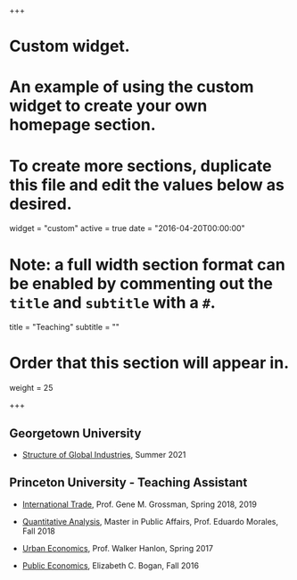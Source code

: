 +++
# Custom widget.
# An example of using the custom widget to create your own homepage section.
# To create more sections, duplicate this file and edit the values below as desired.
widget = "custom"
active = true
date = "2016-04-20T00:00:00"

# Note: a full width section format can be enabled by commenting out the `title` and `subtitle` with a `#`.
title = "Teaching"
subtitle = ""

# Order that this section will appear in.
weight = 25

+++

## Georgetown University
- [Structure of Global Industries](https://gufaculty360.georgetown.edu/s/course-catalog/a1o1Q00000F7kFHQAZ/badm55002?id=0031Q00002GZdFNQA1), Summer 2021

## Princeton University - Teaching Assistant

- [International Trade](https://registrar.princeton.edu/course-offerings/course-details?term=1194&courseid=001408), Prof. Gene M. Grossman, Spring 2018, 2019

- [Quantitative Analysis](https://registrar.princeton.edu/course-offerings/course-details?term=1192&courseid=006818), Master in Public Affairs, Prof. Eduardo Morales, Fall 2018

- [Urban Economics](https://registrar.princeton.edu/course-offerings/course-details?term=1174&courseid=013999), Prof. Walker Hanlon, Spring 2017 


- [Public Economics](https://registrar.princeton.edu/course-offerings/course-details?term=1172&courseid=006760), Elizabeth C. Bogan, Fall 2016 

